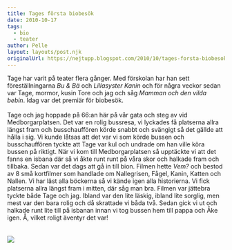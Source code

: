 ```yaml
---
title: Tages första biobesök
date: 2010-10-17
tags: 
  - bio
  - teater	
author: Pelle
layout: layouts/post.njk
originalUrl: https://nejtupp.blogspot.com/2010/10/tages-forsta-biobesok.html
---
```


Tage har varit på teater flera gånger. Med förskolan har han sett föreställningarna <span style="font-style: italic;">Bu & Bä</span> och <span style="font-style: italic;">Lillasyster Kanin</span> och för några veckor sedan var Tage, mormor, kusin Tore och jag och såg <span style="font-style: italic;">Mamman och den vilda bebin</span>. Idag var det premiär för biobesök.<br><br>Tage och jag hoppade på 66:an här på vår gata och steg av vid Medborgarplatsen. Det var en rolig bussresa, vi lyckades få platserna allra längst fram och busschauffören körde snabbt och svängigt så det gällde att hålla i sig. Vi kunde låtsas att det var vi som körde bussen och busschauffören tyckte att Tage var kul och undrade om han ville köra bussen på riktigt. När vi kom till Medborgarplatsen så upptäckte vi att det fanns en isbana där så vi åkte runt runt på våra skor och halkade fram och tillbaka. Sedan var det dags att gå in till bion. Filmen hette <span style="font-style: italic;">Vem?</span> och bestod av 8 små kortfilmer som handlade om Nallegrisen, Fågel, Kanin, Katten och Nallen. Vi har läst alla böckerna så vi kände igen alla historierna. Vi fick platserna allra längst fram i mitten, där såg man bra. Filmen var jättebra tyckte både Tage och jag. Ibland var den lite läskig, ibland lite sorglig, men mest var den bara rolig och då skrattade vi båda två. Sedan gick vi ut och halkade runt lite till på isbanan innan vi tog bussen hem till pappa och Åke igen. Å, vilket roligt äventyr det var!<br><br><br><img src="../../../../img/Vem-affisch.png">
<!-- no comments on this post -->